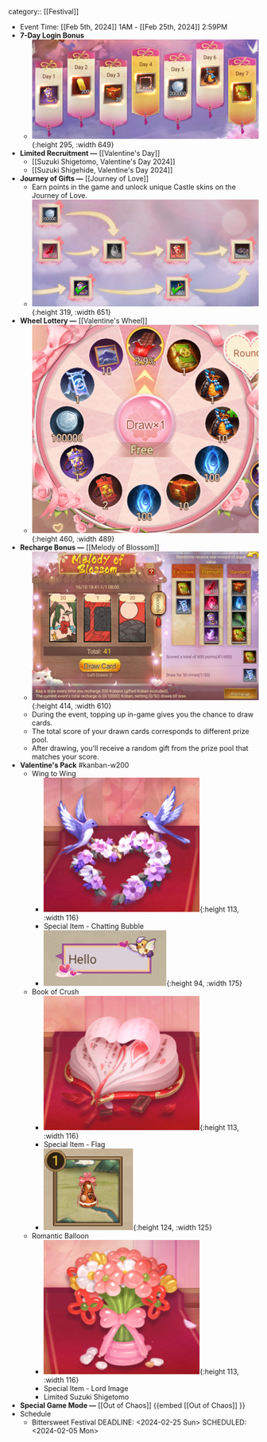 category:: [[Festival]]

- Event Time: [[Feb 5th, 2024]] 1AM - [[Feb 25th, 2024]] 2:59PM
- **7-Day Login Bonus**
	- ![240131_145729.png](../assets/240131_145729_1706687831871_0.png){:height 295, :width 649}
- **Limited Recruitment —** [[Valentine's Day]]
	- [[Suzuki Shigetomo, Valentine's Day 2024]]
	- [[Suzuki Shigehide, Valentine's Day 2024]]
- **Journey of Gifts —** [[Journey of Love]]
	- Earn points in the game and unlock unique Castle skins on the Journey of Love.
	- ![240131_163747.png](../assets/240131_163747_1706691134797_0.png){:height 319, :width 651}
- **Wheel Lottery —** [[Valentine's Wheel]]
	- ![240131_165635.png](../assets/240131_165635_1706691541811_0.png){:height 460, :width 489}
- **Recharge Bonus —** [[Melody of Blossom]]
	- ![240131_170238.png](../assets/240131_170238_1706692757732_0.png){:height 414, :width 610}
	- During the event, topping up in-game gives you the chance to draw cards.
	- The total score of your drawn cards corresponds to different prize pool.
	- After drawing, you'll receive a random gift from the prize pool that matches your score.
- **Valentine's Pack** #kanban-w200
	- Wing to Wing
		- ![240131_145838.png](../assets/240131_145838_1706693213104_0.png){:height 113, :width 116}
		- Special Item - Chatting Bubble
		- ![240131_152018.png](../assets/240131_152018_1706694467913_0.png){:height 94, :width 175}
	- Book of Crush
		- ![240131_145850.png](../assets/240131_145850_1706694662969_0.png){:height 113, :width 116}
		- Special Item - Flag
		- ![240131_151946.png](../assets/240131_151946_1706694699004_0.png){:height 124, :width 125}
	- Romantic Balloon
		- ![240131_145859.png](../assets/240131_145859_1706694735987_0.png){:height 113, :width 116}
		- Special Item - Lord Image
		- Limited Suzuki Shigetomo
- **Special Game Mode —** [[Out of Chaos]] {{embed [[Out of Chaos]] }}
- Schedule
	- Bittersweet Festival
	  DEADLINE: <2024-02-25 Sun>
	  SCHEDULED: <2024-02-05 Mon>